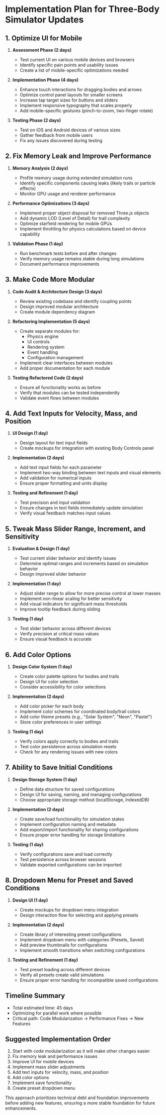 # Implementation Plan for Three-Body Simulator Updates

## 1. Optimize UI for Mobile

1. **Assessment Phase (2 days)**
   - Test current UI on various mobile devices and browsers
   - Identify specific pain points and usability issues
   - Create a list of mobile-specific optimizations needed

2. **Implementation Phase (4 days)**
   - Enhance touch interactions for dragging bodies and arrows
   - Optimize control panel layouts for smaller screens
   - Increase tap target sizes for buttons and sliders
   - Implement responsive typography that scales properly
   - Add mobile-specific gestures (pinch-to-zoom, two-finger rotate)

3. **Testing Phase (2 days)**
   - Test on iOS and Android devices of various sizes
   - Gather feedback from mobile users
   - Fix any issues discovered during testing

## 2. Fix Memory Leak and Improve Performance

1. **Memory Analysis (2 days)**
   - Profile memory usage during extended simulation runs
   - Identify specific components causing leaks (likely trails or particle effects)
   - Monitor GPU usage and renderer performance

2. **Performance Optimizations (3 days)**
   - Implement proper object disposal for removed Three.js objects
   - Add dynamic LOD (Level of Detail) for trail complexity
   - Optimize starfield rendering for mobile GPUs
   - Implement throttling for physics calculations based on device capability

3. **Validation Phase (1 day)**
   - Run benchmark tests before and after changes
   - Verify memory usage remains stable during long simulations
   - Document performance improvements

## 3. Make Code More Modular

1. **Code Audit & Architecture Design (3 days)**
   - Review existing codebase and identify coupling points
   - Design improved modular architecture
   - Create module dependency diagram

2. **Refactoring Implementation (5 days)**
   - Create separate modules for:
     - Physics engine
     - UI controls
     - Rendering system
     - Event handling
     - Configuration management
   - Implement clear interfaces between modules
   - Add proper documentation for each module

3. **Testing Refactored Code (2 days)**
   - Ensure all functionality works as before
   - Verify that modules can be tested independently
   - Validate event flows between modules

## 4. Add Text Inputs for Velocity, Mass, and Position

1. **UI Design (1 day)**
   - Design layout for text input fields
   - Create mockups for integration with existing Body Controls panel

2. **Implementation (2 days)**
   - Add text input fields for each parameter
   - Implement two-way binding between text inputs and visual elements
   - Add validation for numerical inputs
   - Ensure proper formatting and units display

3. **Testing and Refinement (1 day)**
   - Test precision and input validation
   - Ensure changes in text fields immediately update simulation
   - Verify visual feedback matches input values

## 5. Tweak Mass Slider Range, Increment, and Sensitivity

1. **Evaluation & Design (1 day)**
   - Test current slider behavior and identify issues
   - Determine optimal ranges and increments based on simulation behavior
   - Design improved slider behavior

2. **Implementation (1 day)**
   - Adjust slider range to allow for more precise control at lower masses
   - Implement non-linear scaling for better sensitivity
   - Add visual indicators for significant mass thresholds
   - Improve tooltip feedback during sliding

3. **Testing (1 day)**
   - Test slider behavior across different devices
   - Verify precision at critical mass values
   - Ensure visual feedback is accurate

## 6. Add Color Options

1. **Design Color System (1 day)**
   - Create color palette options for bodies and trails
   - Design UI for color selection
   - Consider accessibility for color selections

2. **Implementation (2 days)**
   - Add color picker for each body
   - Implement color schemes for coordinated body/trail colors
   - Add color theme presets (e.g., "Solar System", "Neon", "Pastel")
   - Store color preferences in user settings

3. **Testing (1 day)**
   - Verify colors apply correctly to bodies and trails
   - Test color persistence across simulation resets
   - Check for any rendering issues with new colors

## 7. Ability to Save Initial Conditions

1. **Design Storage System (1 day)**
   - Define data structure for saved configurations
   - Design UI for saving, naming, and managing configurations
   - Choose appropriate storage method (localStorage, IndexedDB)

2. **Implementation (2 days)**
   - Create save/load functionality for simulation states
   - Implement configuration naming and metadata
   - Add export/import functionality for sharing configurations
   - Ensure proper error handling for storage limitations

3. **Testing (1 day)**
   - Verify configurations save and load correctly
   - Test persistence across browser sessions
   - Validate exported configurations can be imported

## 8. Dropdown Menu for Preset and Saved Conditions

1. **Design UI (1 day)**
   - Create mockups for dropdown menu integration
   - Design interaction flow for selecting and applying presets

2. **Implementation (2 days)**
   - Create library of interesting preset configurations
   - Implement dropdown menu with categories (Presets, Saved)
   - Add preview thumbnails for configurations
   - Implement smooth transitions when switching configurations

3. **Testing and Refinement (1 day)**
   - Test preset loading across different devices
   - Verify all presets create valid simulations
   - Ensure proper error handling for incompatible saved configurations

## Timeline Summary

- Total estimated time: 45 days
- Optimizing for parallel work where possible
- Critical path: Code Modularization → Performance Fixes → New Features

## Suggested Implementation Order

1. Start with code modularization as it will make other changes easier
2. Fix memory leak and performance issues
3. Improve UI for mobile devices
4. Implement mass slider adjustments 
5. Add text inputs for velocity, mass, and position
6. Add color options
7. Implement save functionality
8. Create preset dropdown menu

This approach prioritizes technical debt and foundation improvements before adding new features, ensuring a more stable foundation for future enhancements. 
